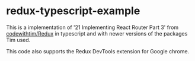 # redux-typescript-example

This is a implementation of '21 Implementing React Router Part 3' from [codewithtim/Redux](https://github.com/codewithtim/Redux) in typescript and with newer versions of the packages Tim used.

This code also supports the Redux DevTools extension for Google chrome.